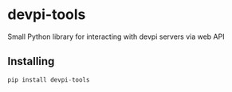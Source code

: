 # devpi-tools
Small Python library for interacting with devpi servers via web API

## Installing 

```python
pip install devpi-tools
```
